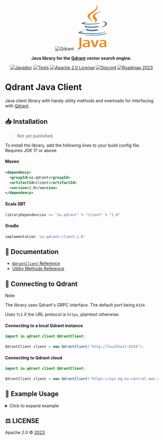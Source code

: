 <p align="center">
  <img height="120" src="https://github.com/qdrant/qdrant/raw/master/docs/logo.svg" alt="Qdrant"> 
  &nbsp;
  <img height="150" width="100" src="./resources/java-logo-small.svg" alt="Java">

</p>

<p align="center">
    <b>Java library for the <a href="https://github.com/qdrant/qdrant">Qdrant</a> vector search engine.</b>
</p>

<p align="center">
    <a href="https://qdrant.github.io/java-client"><img src="https://img.shields.io/badge/Docs-Javadoc%203.6.2-success" alt="Javadoc"></a>
    <a href="https://github.com/qdrant/java-client/actions/workflows/cd.yml"><img src="https://github.com/qdrant/java-client/actions/workflows/cd.yml/badge.svg?branch=master" alt="Tests"></a>
    <a href="https://github.com/qdrant/java-client/blob/master/LICENSE"><img src="https://img.shields.io/badge/License-Apache%202.0-success" alt="Apache 2.0 License"></a>
    <a href="https://qdrant.to/discord"><img src="https://img.shields.io/badge/Discord-Qdrant-5865F2.svg?logo=discord" alt="Discord"></a>
    <a href="https://qdrant.to/roadmap"><img src="https://img.shields.io/badge/Roadmap-2023-bc1439.svg" alt="Roadmap 2023"></a>
</p>

# Qdrant Java Client

Java client library with handy utility methods and overloads for interfacing with [Qdrant](https://qdrant.tech/).

## 📥 Installation

> Not yet published.

To install the library, add the following lines to your build config file. Requires JDK 17 or above.
#### Maven
```xml
<dependency>
  <groupId>io.qdrant</groupId>
  <artifactId>client</artifactId>
  <version>1.0</version>
</dependency>
```

#### Scala SBT
```sbt
libraryDependencies += "io.qdrant" % "client" % "1.0"
```

#### Gradle
```gradle
implementation 'io.qdrant:client:1.0'
```

## 📖 Documentation
- [`QdrantClient` Reference](https://qdrant.github.io/java-client/io/qdrant/client/QdrantClient.html#constructor-detail)
- [Utility Methods Reference](https://qdrant.github.io/java-client/io/qdrant/client/utils/package-summary.html)

## 🔌 Connecting to Qdrant

> [!NOTE]  
> The library uses Qdrant's GRPC interface. The default port being `6334`.
> 
> Uses `TLS` if the URL protocol is `https`, plaintext otherwise.

#### Connecting to a local Qdrant instance
```java
import io.qdrant.client.QdrantClient;

QdrantClient client = new QdrantClient("http://localhost:6334");
```

#### Connecting to Qdrant cloud
```java
import io.qdrant.client.QdrantClient;

QdrantClient client = new QdrantClient("https://xyz-eg.eu-central.aws.cloud.qdrant.io:6334", "<your-api-key>");
```

## 🧪 Example Usage
<details>
<summary>Click to expand example</summary>


#### You can connect to Qdrant by instantiating a [QdrantClient](https://qdrant.github.io/java-client/io/qdrant/client/QdrantClient.html) instance.
```java
import io.qdrant.client.QdrantClient;

QdrantClient client = new QdrantClient("http://localhost:6334");

System.out.println(client.listCollections());
```
*Output*:
```
collections {
name: "Documents"
}
collections {
name: "some_collection"
}
time: 7.04541E-4
```

#### We can now perform operations on the DB. Like creating a collection, adding a point.
The library offers handy utility methods for constructing GRPC structures.

```java
import java.util.HashMap;
import java.util.List;
import java.util.Map;

import io.qdrant.client.utils.*;

String collectionName = "Documents";

client.recreateCollection(collectionName, 6, Distance.Cosine);

Map<String, Object> map = new HashMap<>();
map.put("name", "John Doe");
map.put("age", 42);
map.put("married", true);

PointStruct point =
  PointUtil.point(
    0,
    VectorUtil.toVector(0.0f, 0.1f, 0.2f, 0.3f, 0.4f, 0.5f),
    PayloadUtil.toPayload(map));
List<PointStruct> points = List.of(point);
client.upsertPoints(collectionName, points, null);
```

#### Performing a search on the vectors with filtering
```java
import io.qdrant.client.grpc.Points.SearchPoints;
import io.qdrant.client.grpc.Points.SearchResponse;

import io.qdrant.client.utils.*;

Filter filter = FilterUtil.must(FilterUtil.fieldCondition("age", FilterUtil.match(42)));
      
SearchPoints request = SearchPoints.newBuilder()
        .setCollectionName(collectionName)
        .addAllVector(List.of(0.0f, 0.1f, 0.2f, 0.3f, 0.4f, 0.5f))
        .setFilter(filter)
        .setWithPayload(SelectorUtil.withPayload())
        .setLimit(10)
        .build();
SearchResponse result = client.searchPoints(request);
System.out.println(result);
```
*Output*:
```
result {
id {
num: 0
}
payload {
key: "age"
value {
integer_value: 42
}
}
payload {
key: "married"
value {
bool_value: true
}
}
payload {
key: "name"
value {
string_value: "John Doe"
}
}
score: 0.9999999
}
time: 4.63542E-4
```

</details>

## ⚖️ LICENSE

Apache 2.0 © [2023](https://github.com/qdrant/java-client/blob/master/LICENSE)
